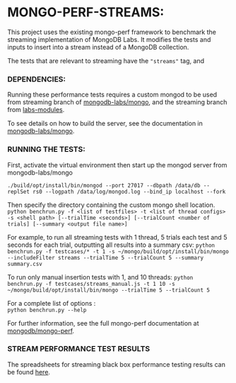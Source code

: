 # MONGO-PERF-STREAMS:

This project uses the existing mongo-perf framework to benchmark the streaming implementation of MongoDB Labs. It modifies the tests and inputs to insert into a stream instead of a MongoDB collection.

The tests that are relevant to streaming have the `"streams"` tag, and 

### DEPENDENCIES:
Running these performance tests requires a custom mongod to be used from streaming branch of [mongodb-labs/mongo](https://github.com/mongodb-labs/mongo/tree/streaming), and the streaming branch from [labs-modules](https://github.com/mongodb-labs/labs-modules/tree/streaming).

To see details on how to build the server, see the documentation in [mongodb-labs/mongo](https://github.com/mongodb-labs/mongo/tree/streaming).

### RUNNING THE TESTS:

First, activate the virtual environment then start up the mongod server from mongodb-labs/mongo

`./build/opt/install/bin/mongod --port 27017 --dbpath /data/db --replSet rs0 --logpath /data/log/mongod.log --bind_ip localhost --fork`

Then specify the directory containing the custom mongo shell location.
`python benchrun.py -f <list of testfiles> -t <list of thread configs> -s <shell path> [--trialTime <seconds>] [--trialCount <number of trials] [--summary <output file name>]`

For example, to run all streaming tests with 1 thread, 5 trials each test and 5 seconds for each trial, outputting all results into a summary csv:
`python benchrun.py -f testcases/* -t 1 -s ~/mongo/build/opt/install/bin/mongo --includeFilter streams --trialTime 5 --trialCount 5 --summary summary.csv`

To run only manual insertion tests with 1, and 10 threads:
`python benchrun.py -f testcases/streams_manual.js -t 1 10 -s ~/mongo/build/opt/install/bin/mongo --trialTime 5 --trialCount 5`

For a complete list of options :  
`python benchrun.py --help`

For further information, see the full mongo-perf documentation at [mongodb/mongo-perf](https://github.com/mongodb/mongo-perf).

### STREAM PERFORMANCE TEST RESULTS
The spreadsheets for streaming black box performance testing results can be found [here](https://docs.google.com/spreadsheets/d/1QK316bEjNYQj0j7uG4SNJIo_yCeBw6T5/edit#gid=335643679).